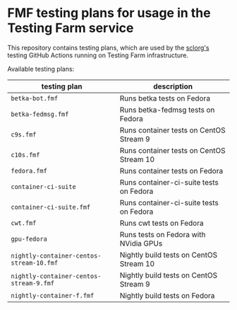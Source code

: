 # FMF testing plans for usage in the Testing Farm service

This repository contains testing plans, which are used by the [sclorg's](https://github.com/sclorg/) testing GitHub Actions running on Testing Farm infrastructure.

Available testing plans:

| testing plan                             | description                              |
|------------------------------------------|------------------------------------------|
| `betka-bot.fmf`                          | Runs betka tests on Fedora               |
| `betka-fedmsg.fmf`                       | Runs betka-fedmsg tests on Fedora        |
| `c9s.fmf`                                | Runs container tests on CentOS Stream 9  |
| `c10s.fmf`                               | Runs container tests on CentOS Stream 10 |
| `fedora.fmf`                             | Runs container tests on Fedora           |
| `container-ci-suite`                     | Runs container-ci-suite tests on Fedora  |
| `container-ci-suite.fmf`                 | Runs container-ci-suite tests on Fedora  |
| `cwt.fmf`                                | Runs cwt tests on Fedora                 |
| `gpu-fedora`                             | Runs tests on Fedora with NVidia GPUs    |
| `nightly-container-centos-stream-10.fmf` | Nightly build tests on CentOS Stream 10  |
| `nightly-container-centos-stream-9.fmf`  | Nightly build tests on CentOS Stream 9   |
| `nightly-container-f.fmf`                | Nightly build tests on Fedora            |
